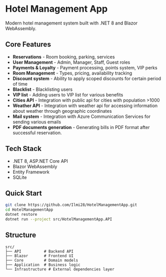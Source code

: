 # Hotel Management App

Modern hotel management system built with .NET 8 and Blazor WebAssembly.

## Core Features

- **Reservations** - Room booking, parking, services
- **User Management** - Admin, Manager, Staff, Guest roles
- **Payments & Loyalty** - Payment processing, points system, VIP perks
- **Room Management** - Types, pricing, availability tracking
- **Discount system** - Ability to apply scoped discounts for certain period of time
- **Blacklist** - Blacklisting users
- **VIP list** - Adding users to VIP list for various benefits
- **Cities API** - Integration with public api for cities with population >1000
- **Weather API** - Integration with weather api for accessing information about weather through geographic coordinates
- **Mail system** - Integration with Azure Communication Services for sending various emails
- **PDF documents generation** - Generating bills in PDF format after successful reservation.

## Tech Stack

- .NET 8, ASP.NET Core API
- Blazor WebAssembly
- Entity Framework
- SQLite

## Quick Start

```bash
git clone https://github.com/Ilmi28/HotelManagementApp.git
cd HotelManagementApp
dotnet restore
dotnet run --project src/HotelManagementApp.API
```

## Structure
```
src/
├── API          # Backend API
├── Blazor       # Frontend UI
├── Core         # Domain models
├── Application  # Business logic
└── Infrastructure # External dependencies layer
```
